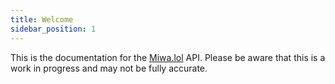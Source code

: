 ```yaml
---
title: Welcome
sidebar_position: 1
---
```


This is the documentation for the [Miwa.lol](https://miwa.lol) API. Please be aware that this is a work in progress and may not be fully accurate.